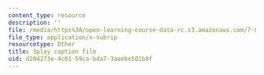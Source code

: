 ```yaml
---
content_type: resource
description: ''
file: /media/https%3A/open-learning-course-data-rc.s3.amazonaws.com/7-012-introduction-to-biology-fall-2004/d204273e4c0159cabda73aeebe501b0f_N2jFzZA1e14.vtt
file_type: application/x-subrip
resourcetype: Other
title: 3play caption file
uid: d204273e-4c01-59ca-bda7-3aeebe501b0f
---
```

